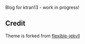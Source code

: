 Blog for ktran13 - work in progress!

## Credit

Theme is forked from [flexible-jekyll](https://artemsheludko.github.io/flexible-jekyll/)
